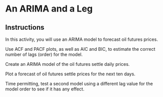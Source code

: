 # An ARIMA and a Leg

## Instructions

In this activity, you will use an ARIMA model to forecast oil futures prices.

Use ACF and PACF plots, as well as AIC and BIC, to estimate the correct number of lags (order) for the model.

Create an ARIMA model of the oil futures settle daily prices.

Plot a forecast of oil futures settle prices for the next ten days.

Time permitting, test a second model using a different lag value for the model order to see if it has any effect.
